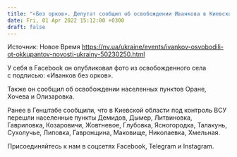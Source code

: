 ```yaml
---
title: "«Без орков». Депутат сообщил об освобождении Иванкова в Киевской области"
date: Fri, 01 Apr 2022 15:12:00 +0300
draft: false
---
```

Источник: Новое Время https://nv.ua/ukraine/events/ivankov-osvobodili-ot-okkupantov-novosti-ukrainy-50230250.html


У себя в Facebook он опубликовал фото из освобожденного села с подписью: «Иванков без орков».

Также он сообщил об освобождении населенных пунктов Оране, Хочева и Олизаровка.

Ранее в Генштабе сообщили, что в Киевской области под контроль ВСУ перешли населенные пункты Демидов, Дымер, Литвиновка, Гавриловка, Козаровичи, Жовтневое, Глубовка, Ясногородка, Талакунь, Сухолучье, Липовка, Гавронщина, Маковище, Николаевка, Хмельная.

Присоединяйтесь к нам в соцсетях Facebook, Telegram и Instagram.
